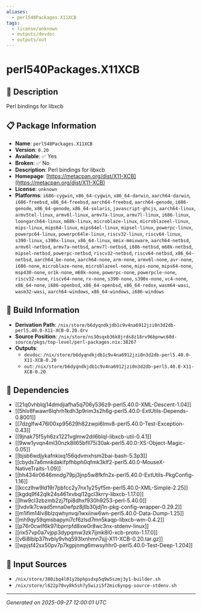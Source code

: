 ```yaml
---
aliases:
  - perl540Packages.X11XCB
tags:
  - license/unknown
  - outputs/devdoc
  - outputs/out
---
```


# perl540Packages.X11XCB

## 📝 Description

Perl bindings for libxcb

## 📋 Package Information

- **Name**: `perl540Packages.X11XCB`
- **Version**: `0.20`
- **Available**: ✅ Yes
- **Broken**: ✅ No
- **Description**: Perl bindings for libxcb
- **Homepage**: [https://metacpan.org/dist/X11-XCB](https://metacpan.org/dist/X11-XCB)
- **License**: `unknown`
- **Platforms**: `i686-cygwin`, `x86_64-cygwin`, `x86_64-darwin`, `aarch64-darwin`, `i686-freebsd`, `x86_64-freebsd`, `aarch64-freebsd`, `aarch64-genode`, `i686-genode`, `x86_64-genode`, `x86_64-solaris`, `javascript-ghcjs`, `aarch64-linux`, `armv5tel-linux`, `armv6l-linux`, `armv7a-linux`, `armv7l-linux`, `i686-linux`, `loongarch64-linux`, `m68k-linux`, `microblaze-linux`, `microblazeel-linux`, `mips-linux`, `mips64-linux`, `mips64el-linux`, `mipsel-linux`, `powerpc-linux`, `powerpc64-linux`, `powerpc64le-linux`, `riscv32-linux`, `riscv64-linux`, `s390-linux`, `s390x-linux`, `x86_64-linux`, `mmix-mmixware`, `aarch64-netbsd`, `armv6l-netbsd`, `armv7a-netbsd`, `armv7l-netbsd`, `i686-netbsd`, `m68k-netbsd`, `mipsel-netbsd`, `powerpc-netbsd`, `riscv32-netbsd`, `riscv64-netbsd`, `x86_64-netbsd`, `aarch64_be-none`, `aarch64-none`, `arm-none`, `armv6l-none`, `avr-none`, `i686-none`, `microblaze-none`, `microblazeel-none`, `mips-none`, `mips64-none`, `msp430-none`, `or1k-none`, `m68k-none`, `powerpc-none`, `powerpcle-none`, `riscv32-none`, `riscv64-none`, `rx-none`, `s390-none`, `s390x-none`, `vc4-none`, `x86_64-none`, `i686-openbsd`, `x86_64-openbsd`, `x86_64-redox`, `wasm64-wasi`, `wasm32-wasi`, `aarch64-windows`, `x86_64-windows`, `i686-windows`

## 🔧 Build Information

- **Derivation Path**: `/nix/store/b6dyqndkjdb1c9v4na6912jzi0n3d2db-perl5.40.0-X11-XCB-0.20.drv`
- **Source Position**: `/nix/store/ns30sqxb36k8jrds8z18rv96bpnwc60d-source/pkgs/top-level/perl-packages.nix:38267`
- **Outputs**:
  - `devdoc`:  `/nix/store/b6dyqndkjdb1c9v4na6912jzi0n3d2db-perl5.40.0-X11-XCB-0.20`
  - `out`:  `/nix/store/b6dyqndkjdb1c9v4na6912jzi0n3d2db-perl5.40.0-X11-XCB-0.20`

## 🔗 Dependencies

- [[21q0vhblqj14dmdjiafha5q706y536z9-perl5.40.0-XML-Descent-1.04]]
- [[5hlv8fwawr6lqhrh1kdh3p9rim3s2h6g-perl5.40.0-ExtUtils-Depends-0.8001]]
- [[7dzglfw476l00xp95629h82zwpi6lmv8-perl5.40.0-Test-Exception-0.43]]
- [[9jnak75f5yh6zx1221vglmw2dil6blql-libxcb-util-0.4.1]]
- [[9ww1yvqn4ml30nzk8ll65bfll75i30ak-perl5.40.0-XS-Object-Magic-0.05]]
- [[bjsb6wdjykafnkixq156qdvmxhsm2bai-bash-5.3p3]]
- [[cbyds7a6mnkdakifpfhbph0qfmk3klf2-perl5.40.0-MouseX-NativeTraits-1.09]]
- [[hh434ir0646mndg79pj3jnp5w8fkfn2x-perl5.40.0-ExtUtils-PkgConfig-1.16]]
- [[kcczlhw9ld19r7pbfcc2y7nx1y25yf5m-perl5.40.0-XML-Simple-2.25]]
- [[kgdq9f42qlk24s461xvbqi12gcl3krry-libxcb-1.17.0]]
- [[lhw9cl3zbzmb2zj7fpi8dhxf930h9253-perl-5.40.0]]
- [[lvdvlk7cwad5mna0wfpz8jllb30jdj1n-pkg-config-wrapper-0.29.2]]
- [[m1ifim14lv8blzqwhynvqi1wxiinw6wn-perl5.40.0-Data-Dump-1.25]]
- [[mh9qy59qmsbapyni7cf6zlsd7mn5kaqp-libxcb-wm-0.4.2]]
- [[p76r0cwlf6k97ibprrpfd8xw0r8wc3nx-stdenv-linux]]
- [[rix57vp0a7vjpp3dypqmw3zk7ijmk8l0-xcb-proto-1.17.0]]
- [[v6i8lblp37hvbly9vhq593lxnhmn7sjj-X11-XCB-0.20.tar.gz]]
- [[wpjsf42sx50pv7p7kgpjnmg6mwsyhhr0-perl5.40.0-Test-Deep-1.204]]

## 📁 Input Sources

- `/nix/store/380ibq4l01y2bphpsdxp5q9w5szmj3y1-builder.sh`
- `/nix/store/l622p70vy8k5sh7y5wizi5f2mic6ynpg-source-stdenv.sh`

---
*Generated on 2025-09-27 12:00:01 UTC*
